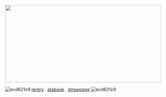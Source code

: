 <img align="center" width="500" height="250" src="https://i.pinimg.com/564x/79/80/79/7980795b231dc3b306a3431578d43ccd.jpg">

![ecd621c9](https://github.com/user-attachments/assets/996c665b-094d-42c1-91b5-151e975f0eae)
[rentry](https://rentry.co/itaadorii) . [atabook](https://itaadori.atabook.org/) . [strawpage](https://reversedcurse.straw.page/) ![ecd621c9](https://github.com/user-attachments/assets/996c665b-094d-42c1-91b5-151e975f0eae)
